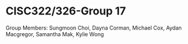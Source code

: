 # CISC322/326-Group 17
Group Members:
Sungmoon Choi, Dayna Corman, Michael Cox, Aydan Macgregor, Samantha Mak, Kylie Wong